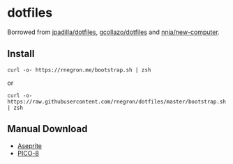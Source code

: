 # dotfiles

Borrowed from [jpadilla/dotfiles](https://github.com/jpadilla/dotfiles), [gcollazo/dotfiles](https://github.com/gcollazo/dotfiles) and [nnja/new-computer](https://github.com/nnja/new-computer).

## Install

```
curl -o- https://rnegron.me/bootstrap.sh | zsh
```

or

```
curl -o- https://raw.githubusercontent.com/rnegron/dotfiles/master/bootstrap.sh | zsh
```

## Manual Download

* [Aseprite](https://dacap.itch.io/aseprite)
* [PICO-8](https://www.lexaloffle.com/games.php?page=updates)
